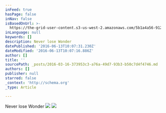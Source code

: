 ```yaml
---
inFeed: true
hasPage: false
inNav: false
isBasedOnUrl: >-
  https://the-grid-user-content.s3-us-west-2.amazonaws.com/5b1a4a56-9122-4be8-a85f-9f5ecc6bb8e8.png
inLanguage: null
keywords: []
description: Never lose Wonder
datePublished: '2016-06-13T10:07:31.230Z'
dateModified: '2016-06-13T10:07:16.886Z'
author: []
title: ''
sourcePath: _posts/2016-03-16-373953c3-a76a-49d7-93b3-b50c7d4f4746.md
authors: []
publisher: null
starred: false
_context: 'http://schema.org'
_type: Article

---
```

Never lose Wonder
![](https://the-grid-user-content.s3-us-west-2.amazonaws.com/5b1a4a56-9122-4be8-a85f-9f5ecc6bb8e8.png)
![](https://the-grid-user-content.s3-us-west-2.amazonaws.com/85c90817-875f-4ee2-9d6e-a5ae12178738.png)